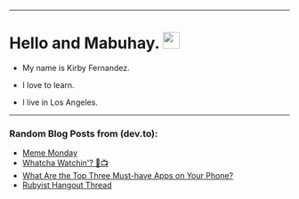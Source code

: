 
<img src="https://komarev.com/ghpvc/?username=kirbygit&style=flat-square&color=blue" alt=""/>

---
<h1>
  Hello and Mabuhay.
  <img src="https://media.giphy.com/media/hvRJCLFzcasrR4ia7z/giphy.gif" width="30px"/>
</h1>

- My name is Kirby Fernandez.

- I love to learn.

- I live in Los Angeles.

---

### Random Blog Posts from (dev.to):
<!-- BLOG-POST-LIST:START -->
- [Meme Monday](https://dev.to/ben/meme-monday-51j1)
- [Whatcha Watchin&#39;? 👀📺](https://dev.to/codenewbieteam/whatcha-watchin-c68)
- [What Are the Top Three Must-have Apps on Your Phone?](https://dev.to/codenewbieteam/what-are-the-top-three-must-have-apps-on-your-phone-5b46)
- [Rubyist Hangout Thread](https://dev.to/ben/rubyist-hangout-thread-2j1h)
<!-- BLOG-POST-LIST:END -->
